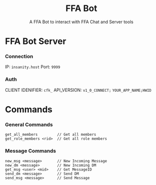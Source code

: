 <div align="center">
    <h1>FFA Bot</h1>
    <p>A FFA Bot to interact with FFA Chat and Server tools</p>
</div>

# FFA Bot Server 

### Connection
IP: ``insanity.host``
Port: ``9999``

### Auth
CLIENT IDENIFIER: ``cfk_``
API_VERSION: ``v1_0_CONNECT;``
``YOUR_APP_NAME;HWID``

# Commands

### General Commands

```
get_all_members         // Get all members
get_role_members <rid>  // Get all role members
```

### Message Commands

```
new_msg <message>       // New Incoming Message
new_dm <message>        // New Incoming DM
get_msg <user> <mid>    // Get MessageID
send_dm <message>       // Send DM
send_msg <message>      // Send Message
```